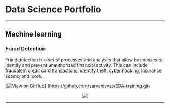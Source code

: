 # Data Science Portfolio
---
## Machine learning

### Fraud Detection

Fraud detection is a set of processes and analyses that allow businesses to identify and prevent unauthorized financial activity. This can include fraudulent credit card transactions, identify theft, cyber hacking, insurance scams, and more.

[![View on GitHub](https://img.shields.io/badge/GitHub-View_on_GitHub-blue?logo=GitHub)]
(https://github.com/sarvanivvss/EDA-training.git)

<center><img src="images/fraud_detection.jpg"/></center>

---




